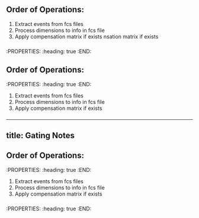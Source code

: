 ## Order of Operations:
1. Extract events from fcs files
2. Process dimensions to info in fcs file
3. Apply compensation matrix if exists
nsation matrix if exists
###
:PROPERTIES:
:heading: true
:END:
## Order of Operations:
:PROPERTIES:
:heading: true
:END:
1. Extract events from fcs files
2. Process dimensions to info in fcs file
3. Apply compensation matrix if exists
###
---
title: Gating Notes
---

## Order of Operations:
:PROPERTIES:
:heading: true
:END:
1. Extract events from fcs files
2. Process dimensions to info in fcs file
3. Apply compensation matrix if exists
###
:PROPERTIES:
:heading: true
:END:
